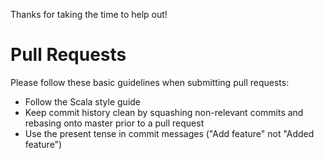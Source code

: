 Thanks for taking the time to help out!

# Pull Requests
Please follow these basic guidelines when submitting pull requests:
  - Follow the Scala style guide
  - Keep commit history clean by squashing non-relevant commits and rebasing onto master prior to a pull request
  - Use the present tense in commit messages ("Add feature" not "Added feature")